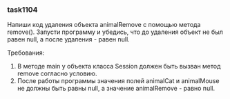 
### task1104

Напиши код удаления объекта animalRemove с помощью метода remove(). Запусти программу и убедись, что до удаления
объект не был равен null, а после удаления - равен null.


Требования:
1.	В методе main у объекта класса Session должен быть вызван метод remove согласно условию.
2.	После работы программы значения полей animalCat и animalMouse не должны быть равны null, а значение animalRemove - равно null.


